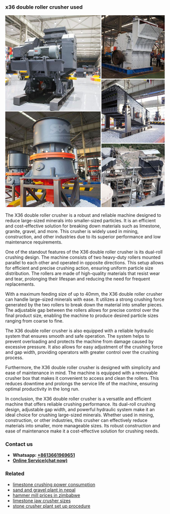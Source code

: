 <h3>x36 double roller crusher used</h3><img src='1708309066.jpg' alt=''><p>The X36 double roller crusher is a robust and reliable machine designed to reduce large-sized minerals into smaller-sized particles. It is an efficient and cost-effective solution for breaking down materials such as limestone, granite, gravel, and more. This crusher is widely used in mining, construction, and other industries due to its superior performance and low maintenance requirements.</p><p>One of the standout features of the X36 double roller crusher is its dual-roll crushing design. The machine consists of two heavy-duty rollers mounted parallel to each other and operated in opposite directions. This setup allows for efficient and precise crushing action, ensuring uniform particle size distribution. The rollers are made of high-quality materials that resist wear and tear, prolonging their lifespan and reducing the need for frequent replacements.</p><p>With a maximum feeding size of up to 40mm, the X36 double roller crusher can handle large-sized minerals with ease. It utilizes a strong crushing force generated by the two rollers to break down the material into smaller pieces. The adjustable gap between the rollers allows for precise control over the final product size, enabling the machine to produce desired particle sizes ranging from coarse to fine.</p><p>The X36 double roller crusher is also equipped with a reliable hydraulic system that ensures smooth and safe operation. The system helps to prevent overloading and protects the machine from damage caused by excessive pressure. It also allows for easy adjustment of the crushing force and gap width, providing operators with greater control over the crushing process.</p><p>Furthermore, the X36 double roller crusher is designed with simplicity and ease of maintenance in mind. The machine is equipped with a removable crusher box that makes it convenient to access and clean the rollers. This reduces downtime and prolongs the service life of the machine, ensuring optimal productivity in the long run.</p><p>In conclusion, the X36 double roller crusher is a versatile and efficient machine that offers reliable crushing performance. Its dual-roll crushing design, adjustable gap width, and powerful hydraulic system make it an ideal choice for crushing large-sized minerals. Whether used in mining, construction, or other industries, this crusher can effectively reduce materials into smaller, more manageable sizes. Its robust construction and ease of maintenance make it a cost-effective solution for crushing needs.</p><h3>Contact us</h3><ul><li><strong>Whatsapp:&nbsp;<a href="https://wa.me/8613661969651">+8613661969651</a></strong></li><li><a href="https://swt.shibang-china.com/?git&amp;zhl&amp;x36 double roller crusher used"><strong>Online Service(chat now)</strong></a></li></ul><h3>Related</h3><ul><li><a href='limestone crushing power consumption.md'>limestone crushing power consumption</a></li><li><a href='sand and gravel plant in nepal.md'>sand and gravel plant in nepal</a></li><li><a href='hammer mill prices in zimbabwe.md'>hammer mill prices in zimbabwe</a></li><li><a href='limestone jaw crusher sizes.md'>limestone jaw crusher sizes</a></li><li><a href='stone crusher plant set up procedure.md'>stone crusher plant set up procedure</a></li></ul>